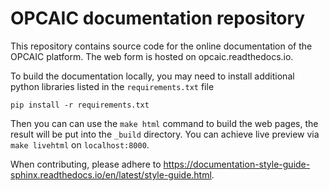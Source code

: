# OPCAIC documentation repository

This repository contains source code for the online documentation of the OPCAIC platform. The web form is hosted on opcaic.readthedocs.io.

To build the documentation locally, you may need to install additional python libraries listed in the `requirements.txt` file

    pip install -r requirements.txt
    
Then you can can use the `make html` command to build the web pages, the result will be put into the `_build` directory. You can achieve live preview via `make livehtml` on `localhost:8000`.

When contributing, please adhere to https://documentation-style-guide-sphinx.readthedocs.io/en/latest/style-guide.html.
